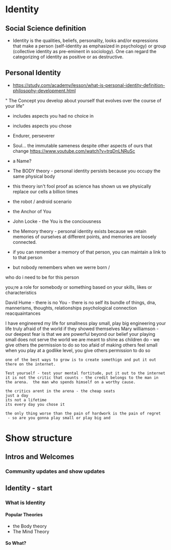 # Identity

## Social Science definition
 - Identity is the qualities, beliefs, personality, looks and/or expressions that make a person (self-identity as emphasized in psychology) or group (collective identity as pre-eminent in sociology). One can regard the categorizing of identity as positive or as destructive.

## Personal Identity

- https://study.com/academy/lesson/what-is-personal-identity-definition-philosophy-development.html

" The Concept you develop about yourself that evolves over the course of your life"
 - includes aspects you had no choice in
 - includes aspects you chose

 - Endurer, perseverer

 - Soul... the immutable sameness despite other aspects of ours that change
 https://www.youtube.com/watch?v=trqDnLNRuSc
 - a Name?
 - The BODY theory - personal identity persists because you occupy the same physical body
  - this theory isn't fool proof as science has shown us we physically replace our cells a billion times
  - the robot / android scenario
 - the Anchor of You
 - John Locke - the You is the conciousness
  - the Memory theory - personal identity exists because we retain memories of ourselves at different points, and memories are loosely connected.
  - if you can remember a memory of that person, you can maintain a link to to that person
   - but nobody remembers when we werre born /

   who do i need to be for this person

   you;re a role for somebody or something based on your skills, likes or characteristics

   David Hume - there is no You - there is no self
   its bundle of things, dna, mannerisms, thoughts, relationships
   psychological connection
   reacquaintances


  I have engineered my life for smallness
  play small, play big
  engineering your life
  truly afraid of the world if they showed themselves
    Mary williamson
    - our deepest fear is that we are powerful beyond our belief
    your playing small does not serve the world
    we are meant to shine as children do
    - we give others the permission to do so too
    afaid of making others feel small
    when you play at a godlike level, you give others permission to do so

    one of the best ways to grow is to create somethign and put it out there on the internet.

    Test yourself - test your mental fortitude, put it out to the internet
    it is not the critic that counts - the credit belongs to the man in the arena.  the man who spends himself on a worthy cause.

    the critics arent in the arena - the cheap seats
    just a day
    its not a lifetime
    its every day you chose it

    the only thing worse than the pain of hardwork is the pain of regret
     - so are you gonna play small or play big and



# Show structure

## Intros and Welcomes

### Community updates and show updates

## Identity - start

### What is Identity

#### Popular Theories
 - the Body theory
 - The Mind Theory

#### So What?
